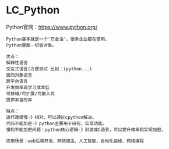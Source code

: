 # LC_Python
Python官网：https://www.python.org/
```
Python基本就是一个'万金油'，很多企业都在使用。
Python里面一切皆对象。

优点：
解释性语言
交互式语言(方便测试 比如：ipython...)
面向对象语言
跨平台语言
开发效率高学习成本低
可移植/可扩展/可嵌入式
提供丰富的库

缺点：
运行速度慢-》相对，可以通过cpython解决。
代码不能加密-》python主要用于研究，实现功能。
慢和不能加密问题：python核心逻辑-》封装成C语言，可以提升效率和实现加密。

应用场景：web后端开发、网络爬虫、人工智能、自动化运维、网络编程
```

